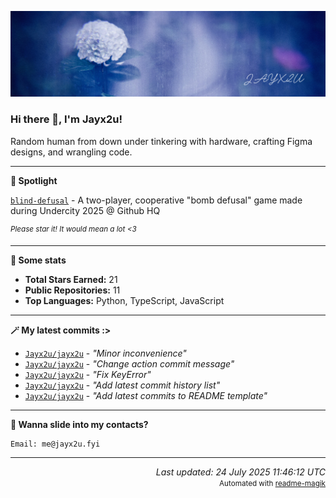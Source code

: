 [![Github Banner](https://github.com/Jayx2u/jayx2u/blob/main/jayx2u-github-banner.png?raw=true)](https://jayx2u.carrd.co)

### Hi there 👋, I'm Jayx2u!

Random human from down under tinkering with hardware, crafting Figma designs, and wrangling code.

---

**💫 Spotlight**

[`blind-defusal`](https://github.com/Jayx2u/blind-defusal) - A two-player, cooperative "bomb defusal" game made during Undercity 2025 @ Github HQ

<sup>*Please star it! It would mean a lot <3*</sup>

---

**📡 Some stats**
- **Total Stars Earned:** 21
- **Public Repositories:** 11
- **Top Languages:** Python, TypeScript, JavaScript

---

**🪄 My latest commits :>**
- [`Jayx2u/jayx2u`](https://github.com/Jayx2u/jayx2u) - *"Minor inconvenience"*
- [`Jayx2u/jayx2u`](https://github.com/Jayx2u/jayx2u) - *"Change action commit message"*
- [`Jayx2u/jayx2u`](https://github.com/Jayx2u/jayx2u) - *"Fix KeyError"*
- [`Jayx2u/jayx2u`](https://github.com/Jayx2u/jayx2u) - *"Add latest commit history list"*
- [`Jayx2u/jayx2u`](https://github.com/Jayx2u/jayx2u) - *"Add latest commits to README template"*

---

**📮 Wanna slide into my contacts?**
```text
Email: me@jayx2u.fyi
```

---

<p align="right">
  <em>Last updated: 24 July 2025 11:46:12 UTC</em>
  <br>
  <small>Automated with <a href="https://github.com/Jayx2u/readme-magik">readme-magik</a></small>
</p>